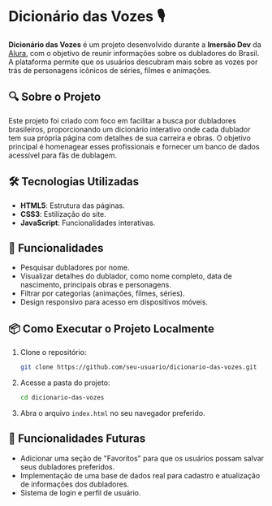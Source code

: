 # Dicionário das Vozes 🎙️

**Dicionário das Vozes** é um projeto desenvolvido durante a **Imersão Dev** da [Alura](https://www.alura.com.br/), com o objetivo de reunir informações sobre os dubladores do Brasil. A plataforma permite que os usuários descubram mais sobre as vozes por trás de personagens icônicos de séries, filmes e animações.

## 🔍 Sobre o Projeto

Este projeto foi criado com foco em facilitar a busca por dubladores brasileiros, proporcionando um dicionário interativo onde cada dublador tem sua própria página com detalhes de sua carreira e obras. O objetivo principal é homenagear esses profissionais e fornecer um banco de dados acessível para fãs de dublagem.

## 🛠️ Tecnologias Utilizadas

- **HTML5**: Estrutura das páginas.
- **CSS3**: Estilização do site.
- **JavaScript**: Funcionalidades interativas.

## 🚀 Funcionalidades

- Pesquisar dubladores por nome.
- Visualizar detalhes do dublador, como nome completo, data de nascimento, principais obras e personagens.
- Filtrar por categorias (animações, filmes, séries).
- Design responsivo para acesso em dispositivos móveis.

## 📦 Como Executar o Projeto Localmente

1. Clone o repositório:
   ```bash
   git clone https://github.com/seu-usuario/dicionario-das-vozes.git
   ```
2. Acesse a pasta do projeto:
   ```bash
   cd dicionario-das-vozes
   ```
3. Abra o arquivo `index.html` no seu navegador preferido.

## 🔧 Funcionalidades Futuras

- Adicionar uma seção de "Favoritos" para que os usuários possam salvar seus dubladores preferidos.
- Implementação de uma base de dados real para cadastro e atualização de informações dos dubladores.
- Sistema de login e perfil de usuário.



